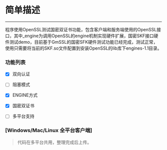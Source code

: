 # 简单描述

------

程序使用OpenSSL测试国密双证书功能，包含客户端和服务端使用的OpenSSL接口，其中_engine为调用OpenSSL的engine机制实现硬件扩展，国密SKF接口硬件测试demo，目前基于GmSSL的国密SFK硬件测试功能已经完成，测试正常，使用只需要将当前的SKF.so文件配置到安装OpenSSL的lib库下engines-1.1目录。

###  功能列表
- [x] 双向认证
- [ ] 阻塞模式
- [x] ENGINE方式
- [x] 国密双证书
- [ ] 多平台支持


### [Windows/Mac/Linux 全平台客户端]

> 代码在多平台共用，整理完成后上传。
